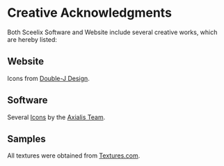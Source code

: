 # Creative Acknowledgments

Both Sceelix Software and Website include several creative works, which are hereby listed:

## Website

Icons from [Double-J Design](http://www.softicons.com/designers/double-j-design).

## Software

Several [Icons](http://www.axialis.com/free/icons) by the [Axialis Team](http://www.axialis.com/).

## Samples

All textures were obtained from [Textures.com](https://www.textures.com/).